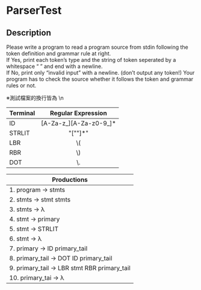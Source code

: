 # ParserTest  

## Description

  Please write a program to read a program source from stdin following the token definition 
and grammar rule at right.  
  If Yes, print each token’s type and the string of token seperated by a whitespace “ ” and 
end with a newline.   
  If No, print only “invalid input” with a newline. (don’t output any token!)
Your program has to check the source whether it follows the token and grammar rules or 
not.  

※測試檔案的換行皆為 \n

| Terminal  | Regular Expression | 
|-------|:-----:|
| ID   | [A-Za-z_][A-Za-z0-9_]* |
| STRLIT | "[""]*"  |
| LBR | \\( |
| RBR | \\) |
| DOT | \\. |


| Productions  |
|-------|
| 1. program → stmts  |
| 2. stmts → stmt stmts  |
|3. stmts → λ  |
|4. stmt → primary  |
|5. stmt → STRLIT  |
|6. stmt → λ  |
|7. primary → ID primary_tail  |
|8. primary_tail → DOT ID primary_tail  |
|9. primary_tail → LBR stmt RBR primary_tail  |
|10. primary_tai → λ  |


